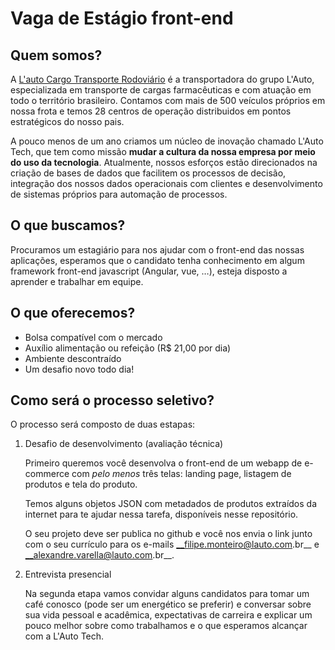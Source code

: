 # Vaga de Estágio front-end

## Quem somos?

A [L'auto Cargo Transporte Rodoviário](http://www.lautocargo.com.br) é a transportadora do grupo L'Auto, especializada em transporte de cargas farmacêuticas e com atuação em todo o território brasileiro. Contamos com mais de 500 veículos próprios em nossa frota e temos 28 centros de operação distribuidos em pontos estratégicos do nosso pais.  

A pouco menos de um ano criamos um núcleo de inovação chamado L'Auto Tech, que tem como missão __mudar a cultura da nossa empresa por meio do uso da tecnologia__.  Atualmente, nossos esforços estão direcionados na criação de bases de dados que facilitem os processos de decisão, integração dos nossos dados operacionais com clientes e desenvolvimento de sistemas próprios para automação de processos.

## O que buscamos?

Procuramos um estagiário para nos ajudar com o front-end das nossas aplicações, esperamos que o candidato tenha conhecimento em algum framework front-end javascript (Angular, vue, …), esteja disposto a aprender e trabalhar em equipe.

## O que oferecemos?

* Bolsa compatível com o mercado
* Auxílio alimentação ou refeição (R$ 21,00 por dia)
* Ambiente descontraído
* Um desafio novo todo dia!

## Como será o processo seletivo?

O processo será composto de duas estapas:

1. Desafio de desenvolvimento (avaliação técnica)

   Primeiro queremos você desenvolva o front-end de um webapp de e-commerce com _pelo menos_ três telas: landing page, listagem de produtos e tela do produto.

   Temos alguns objetos JSON com metadados de produtos extraídos da internet para te ajudar nessa tarefa, disponíveis nesse repositório.

   O seu projeto deve ser publica no github e você nos envia o link junto com o seu currículo para os e-mails __filipe.monteiro@lauto.com.br__ e __alexandre.varella@lauto.com.br__. 

2. Entrevista presencial

   Na segunda etapa vamos convidar alguns candidatos para tomar um café conosco (pode ser um energético se preferir) e conversar sobre sua vida pessoal e acadêmica, expectativas de carreira e explicar um pouco melhor sobre como trabalhamos e o que esperamos alcançar com a L'Auto Tech.